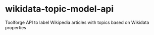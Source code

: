 # wikidata-topic-model-api
Toolforge API to label Wikipedia articles with topics based on Wikidata properties
